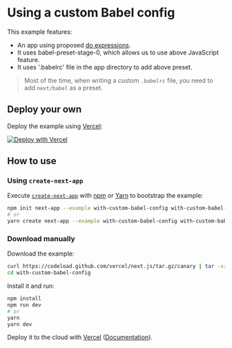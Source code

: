 # Using a custom Babel config

This example features:

- An app using proposed [do expressions](https://babeljs.io/docs/plugins/transform-do-expressions/).
- It uses babel-preset-stage-0, which allows us to use above JavaScript feature.
- It uses '.babelrc' file in the app directory to add above preset.

> Most of the time, when writing a custom `.babelrc` file, you need to add `next/babel` as a preset.

## Deploy your own

Deploy the example using [Vercel](https://vercel.com):

[![Deploy with Vercel](https://vercel.com/button)](https://vercel.com/import/project?template=https://github.com/vercel/next.js/tree/canary/examples/with-custom-babel-config)

## How to use

### Using `create-next-app`

Execute [`create-next-app`](https://github.com/vercel/next.js/tree/canary/packages/create-next-app) with [npm](https://docs.npmjs.com/cli/init) or [Yarn](https://yarnpkg.com/lang/en/docs/cli/create/) to bootstrap the example:

```bash
npm init next-app --example with-custom-babel-config with-custom-babel-config-app
# or
yarn create next-app --example with-custom-babel-config with-custom-babel-config-app
```

### Download manually

Download the example:

```bash
curl https://codeload.github.com/vercel/next.js/tar.gz/canary | tar -xz --strip=2 next.js-canary/examples/with-custom-babel-config
cd with-custom-babel-config
```

Install it and run:

```bash
npm install
npm run dev
# or
yarn
yarn dev
```

Deploy it to the cloud with [Vercel](https://vercel.com/import?filter=next.js&utm_source=github&utm_medium=readme&utm_campaign=next-example) ([Documentation](https://nextjs.org/docs/deployment)).
